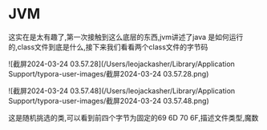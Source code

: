 # JVM

这实在是太有趣了,第一次接触到这么底层的东西,jvm讲述了java 是如何运行的,class文件到底是什么,接下来我们看看两个class文件的字节码

![截屏2024-03-24 03.57.28](/Users/leojackasher/Library/Application Support/typora-user-images/截屏2024-03-24 03.57.28.png)





![截屏2024-03-24 03.57.48](/Users/leojackasher/Library/Application Support/typora-user-images/截屏2024-03-24 03.57.48.png)

这是随机挑选的类,可以看到前四个字节为固定的69 6D 70 6F,描述文件类型,魔数
